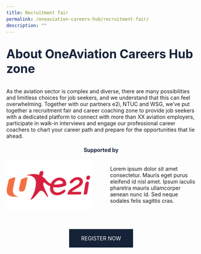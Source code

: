 ```yaml
---
title: Recruitment fair
permalink: /oneaviation-careers-hub/recruitment-fair/
description: ""
---
```

<div>
<p style="color: #152238; font-size: 2rem;font-weight :bold;">About OneAviation Careers Hub zone</p>
<p style="font-size:normal;">As the aviation sector is complex and diverse, there are many possibilities and limitless choices for job seekers, and we understand that this can feel overwhelming. Together with our partners e2i, NTUC and WSG, we’ve put together a recruitment fair and career coaching zone to provide job seekers with a dedicated platform to connect with more than XX aviation employers, participate in walk-in interviews and engage our professional career coachers to chart your career path and prepare for the opportunities that lie ahead.&nbsp;</p>

<h4 style="color: #152238; text-align: center; font-weight : bold;">Supported by</h4>

<div style="display: flex; flex-direction: row;margin-bottom: 4rem;">
	<div style="flex: 50%; padding-right: 1.5rem;"><img src="/images/e2iimg.png" alt="hero"></div>
	<div style="flex: 50%; padding-left: 1.5rem;">	<p style="font-size:normal;">Lorem ipsum dolor sit amet consectetur. Mauris eget purus eleifend id nisl amet. Ipsum iaculis pharetra mauris ullamcorper aenean nunc id. Sed neque sodales felis sagittis cras. </p></div>
	</div>
</div>

<center><a style="padding: 1rem; padding-left: 2rem; padding-right: 2rem; background: #152238; color: white;border-radius: 0; text-decoration:none;" href="">REGISTER NOW</a></center>

<style>#main-content .bp-section.bp-section-pagetitle, .bottom-navigation a {background-color: #153821 !important;}</style>